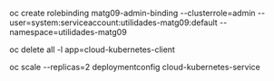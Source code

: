 oc create rolebinding matg09-admin-binding --clusterrole=admin --user=system:serviceaccount:utilidades-matg09:default --namespace=utilidades-matg09

oc delete all -l app=cloud-kubernetes-client

oc scale --replicas=2 deploymentconfig cloud-kubernetes-service
